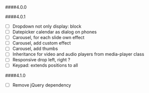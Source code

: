####4.0.0

####4.0.1
- [ ] Dropdown not only display: block
- [ ] Datepicker calendar as dialog on phones
- [ ] Carousel, for each slide own effect
- [ ] Carousel, add custom effect 
- [ ] Carousel, add thumbs
- [ ] Inheritance for video and audio players from media-player class
- [ ] Responsive drop left, right ?
- [ ] Keypad: extends positions to all

####4.1.0

- [ ] Remove jQuery dependency 